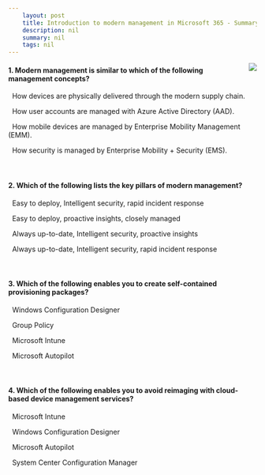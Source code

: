 ```yaml
---
    layout: post
    title: Introduction to modern management in Microsoft 365 - Summary and knowledge check
    description: nil
    summary: nil
    tags: nil
---
```



 <a target="_blank" href="https://docs.microsoft.com/en-us/learn/modules/introduction-to-modern-management-in-microsoft-365/3-summary-knowledge-check/"><i class="fas fa-external-link-alt"></i> </a>
 <img align="right" src="https://docs.microsoft.com/en-us/learn/achievements/introduction-to-modern-management-in-microsoft-365.svg">
####  1. Modern management is similar to which of the following management concepts?


<i class='far fa-square'></i> &nbsp;&nbsp;How devices are physically delivered through the modern supply chain.

<i class='far fa-square'></i> &nbsp;&nbsp;How user accounts are managed with Azure Active Directory (AAD).

<i class='fas fa-check-square' style='color: Dodgerblue;'></i> &nbsp;&nbsp;How mobile devices are managed by Enterprise Mobility Management (EMM).

<i class='far fa-square'></i> &nbsp;&nbsp;How security is managed by Enterprise Mobility + Security (EMS).
<br />
<br />
<br />

####  2. Which of the following lists the key pillars of modern management?


<i class='far fa-square'></i> &nbsp;&nbsp;Easy to deploy, Intelligent security, rapid incident response

<i class='far fa-square'></i> &nbsp;&nbsp;Easy to deploy, proactive insights, closely managed

<i class='fas fa-check-square' style='color: Dodgerblue;'></i> &nbsp;&nbsp;Always up-to-date, Intelligent security, proactive insights

<i class='far fa-square'></i> &nbsp;&nbsp;Always up-to-date, Intelligent security, rapid incident response
<br />
<br />
<br />

####  3. Which of the following enables you to create self-contained provisioning packages?


<i class='fas fa-check-square' style='color: Dodgerblue;'></i> &nbsp;&nbsp;Windows Configuration Designer

<i class='far fa-square'></i> &nbsp;&nbsp;Group Policy

<i class='far fa-square'></i> &nbsp;&nbsp;Microsoft Intune

<i class='far fa-square'></i> &nbsp;&nbsp;Microsoft Autopilot
<br />
<br />
<br />

####  4. Which of the following enables you to avoid reimaging with cloud-based device management services?


<i class='far fa-square'></i> &nbsp;&nbsp;Microsoft Intune

<i class='far fa-square'></i> &nbsp;&nbsp;Windows Configuration Designer

<i class='fas fa-check-square' style='color: Dodgerblue;'></i> &nbsp;&nbsp;Microsoft Autopilot

<i class='far fa-square'></i> &nbsp;&nbsp;System Center Configuration Manager
<br />
<br />
<br />
